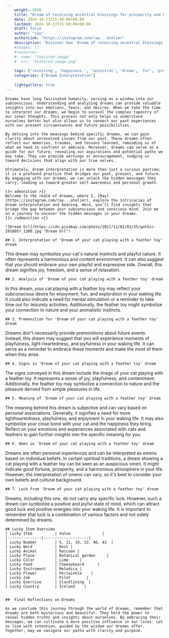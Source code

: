 ```yaml
---
    weight: 2036
    title: "Dream of receiving ancestral blessings for prosperity and happiness."  # Assuming 'title' column exists
    date: 2024-10-13T15:50:00+08:00
    lastmod: 2024-10-13T15:50:00+08:00
    draft: false
    author: "ray"
    authorLink: "https://instagram.com/ray._.atelier"
    description: "Discover how 'Dream of receiving ancestral blessings for prosperity and happiness.' can interpret your future and uncover its significant meanings in your life."
    #images: []
    #resources:
    #- name: "featured-image"
    #  src: "featured-image.png"
    
    tags: ['receiving', 'happiness.', 'ancestral', 'Dream', 'for', 'prosperity', 'and', 'of', 'blessings']
    categories: ["Dream Interpretation"]
    
    lightgallery: true
---
```

    
    Dreams have long fascinated humanity, serving as a window into our subconscious. Understanding and analyzing dreams can provide valuable insights into our emotions, fears, and desires. When we take the time to interpret our dreams, we begin to unravel the complex tapestry of our inner thoughts. This process not only helps us understand ourselves better but also allows us to connect our past experiences with our present circumstances and future possibilities.
    
    By delving into the meanings behind specific dreams, we can gain clarity about unresolved issues from our past. These dreams often reflect our memories, traumas, and lessons learned, reminding us of what we need to confront or embrace. Moreover, dreams can serve as a guide for our future, revealing our aspirations and potential paths we may take. They can provide warnings or encouragement, nudging us toward decisions that align with our true selves.
    
    Ultimately, dream interpretation is more than just a curious pastime; it is a profound practice that bridges our past, present, and future. By engaging with our dreams, we can unlock the hidden messages they carry, leading us toward greater self-awareness and personal growth.
    
    {{< admonition >}}
    Welcome to the realm of dreams, where I, [Ray](https://instagram.com/ray._.atelier), explore the intricacies of dream interpretation and meaning. Here, you’ll find insights that bridge the gap between your subconscious and conscious mind. Join me on a journey to uncover the hidden messages in your dreams.
    {{< /admonition >}}
    
    ![Dream Grl](https://cdn.pixabay.com/photo/2017/11/02/03/35/gothic-2910057_1280.jpg "Dream Grl")
    
    ## 1. Interpretation of 'Dream of your cat playing with a feather toy' dream
    
This dream may symbolize your cat's natural instincts and playful nature. It often represents a harmonious and content environment. It can also suggest that you should embrace your own playful and expressive side. Overall, this dream signifies joy, freedom, and a sense of relaxation.
    
    ## 2. Analysis of 'Dream of your cat playing with a feather toy' dream
    
In this dream, your cat playing with a feather toy may reflect your subconscious desire for enjoyment, fun, and exploration in your waking life. It could also indicate a need for mental stimulation or a reminder to take time out for leisurely activities. Additionally, the feather toy might symbolize your connection to nature and your animalistic instincts.
    
    ## 3. Premonition for 'Dream of your cat playing with a feather toy' dream
    
Dreams don't necessarily provide premonitions about future events. Instead, this dream may suggest that you will experience moments of playfulness, light-heartedness, and joyfulness in your waking life. It can serve as a reminder to embrace these moments and make the most of them when they arise.
    
    ## 4. Signs in 'Dream of your cat playing with a feather toy' dream
    
The signs conveyed in this dream include the image of your cat playing with a feather toy. It represents a sense of joy, playfulness, and contentment. Additionally, the feather toy may symbolize a connection to nature and the pleasure derived from simple pleasures in life.
    
    ## 5. Meaning of 'Dream of your cat playing with a feather toy' dream
    
The meaning behind this dream is subjective and can vary based on personal associations. Generally, it signifies a need for more lightheartedness, playfulness, and enjoyment in your waking life. It may also symbolize your close bond with your cat and the happiness they bring. Reflect on your emotions and experiences associated with cats and feathers to gain further insights into the specific meaning for you.
    
    ## 6. Omen in 'Dream of your cat playing with a feather toy' dream
    
Dreams are often personal experiences and can be interpreted as omens based on individual beliefs. In certain spiritual traditions, a dream showing a cat playing with a feather toy can be seen as an auspicious omen. It might indicate good fortune, prosperity, and a harmonious atmosphere in your life. However, the interpretation of omens can vary, so it's best to consider your own beliefs and cultural background.
    
    ## 7. Luck from 'Dream of your cat playing with a feather toy' dream
    
Dreams, including this one, do not carry any specific luck. However, such a dream can symbolize a positive and joyful state of mind, which can attract good luck and positive energies into your waking life. It is important to remember that luck is a combination of various factors and not solely determined by dreams.
    
    ## Lucky Item Overview
    | Lucky Item          | Value              |
    |---------------|--------------------|
    | Lucky Number        | 5, 11, 19, 32, 40, 43  |
    | Lucky Word          | Rest |
    | Lucky Animal        | Raccoon |
    | Lucky Place         | Botanical garden     |
    | Lucky Color         | Lime     |
    | Lucky Food          | Cheeseboard      |
    | Lucky Instrument    | Melodica |
    | Lucky Flower        | Periwinkle    |
    | Lucky Job           | Pilot       |
    | Lucky Exercise      | Slacklining  |
    | Lucky Country       | Iceland    |
    
    
    ##  Final Reflections on Dreams
    
    As we conclude this journey through the world of dreams, remember that dreams are both mysterious and beautiful. They hold the power to reveal hidden truths and insights about ourselves. By embracing their messages, we can cultivate a more positive influence in our lives. Let us live with intention, guided by the wisdom our dreams offer. Together, may we navigate our paths with clarity and purpose.
    